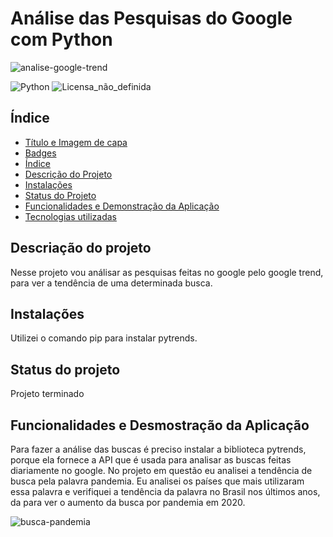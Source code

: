 # Análise das Pesquisas do Google com Python
![analise-google-trend](https://user-images.githubusercontent.com/64037517/150661276-48398058-33f0-480f-bdcd-527946783b75.jpg)

![Python](https://img.shields.io/badge/python-3670A0?style=for-the-badge&logo=python&logoColor=ffdd54)
![Licensa_não_definida](https://img.shields.io/github/license/fernandoslsz/Convertendo-um-PDF-em-arquivo-de-audio.svg)

## Índice 

* [Título e Imagem de capa](#Título-e-Imagem-de-capa)
* [Badges](#badges)
* [Índice](#índice)
* [Descrição do Projeto](#descrição-do-projeto)
* [Instalações](#Instalações)
* [Status do Projeto](#status-do-Projeto)
* [Funcionalidades e Demonstração da Aplicação](#Funcionalidades-e-Demonstração-da-Aplicação)
* [Tecnologias utilizadas](#tecnologias-utilizadas)

## Descriação do projeto
Nesse projeto vou análisar as pesquisas feitas no google pelo google trend, para
ver a tendência de uma determinada busca.

## Instalações
Utilizei o comando pip para instalar pytrends.

## Status do projeto
Projeto terminado

## Funcionalidades e Desmostração da Aplicação
Para fazer a análise das buscas é preciso instalar a biblioteca pytrends, porque ela
fornece a API que é usada para analisar as buscas feitas diariamente no google.
No projeto em questão eu analisei a tendência de busca pela palavra pandemia.
Eu analisei os países que mais utilizaram essa palavra e verifiquei a tendência da palavra no Brasil nos últimos anos,
da para ver o aumento da busca por pandemia em 2020.


![busca-pandemia](https://user-images.githubusercontent.com/64037517/150661637-f21c1973-c689-4b31-a9da-6b54b98a2f9c.png)





